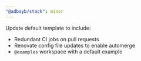 ```yaml
---
"@adbayb/stack": minor
---
```


Update default template to include:
- Redundant CI jobs on pull requests
- Renovate config file updates to enable automerge
- `@examples` workspace with a default example
